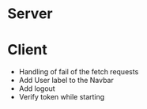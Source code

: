 # Server

# Client
- Handling of fail of the fetch requests
- Add User label to the Navbar
- Add logout
- Verify token while starting